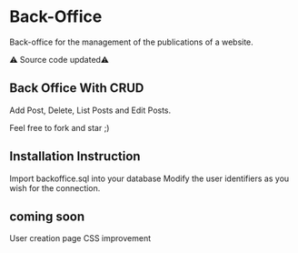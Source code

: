 # Back-Office

Back-office for the management of the publications of a website.

⚠️ Source code updated⚠️

## Back Office With CRUD

Add Post, Delete, List Posts and Edit Posts.

Feel free to fork and star ;)

## Installation Instruction

Import backoffice.sql into your database
Modify the user identifiers as you wish for the connection.

## coming soon 

User creation page
CSS improvement
